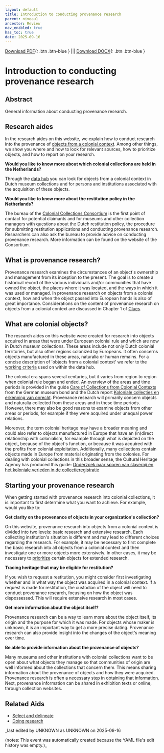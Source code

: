 ```yaml
---
layout: default
title: Introduction to conducting provenance research
parent: niveau1
ancestor: Review
nav_enabled: true
has_toc: true
date: 2025-09-16
--- 
```



[Download PDF](https://raw.githubusercontent.com/colonial-heritage/research-guides-dev/refs/heads/main/EXPORTS/review/PDF/niveau1/English/Introduction.pdf){: .btn .btn-blue } |||    [Download DOCX](https://raw.githubusercontent.com/colonial-heritage/research-guides-dev/refs/heads/main/EXPORTS/review/DOCX/niveau1/English/Introduction.docx){: .btn .btn-blue }


# Introduction to conducting provenance research


## Abstract

General information about conducting provenance research.

## Research aides

In the research aides on this website, we explain how to conduct research into the provenance of [objects from a colonial context](https://app.colonialcollections.nl/en/faq). Among other things, we show you where and how to look for relevant sources, how to prioritize objects, and how to report on your research.

**Would you like to know more about which colonial collections are held in the Netherlands?**

Through the [data hub](https://app.colonialcollections.nl) you can look for objects from a colonial context in Dutch museum collections and for persons and institutions associated with the acquisition of these objects. 

**Would you like to know more about the restitution policy in the Netherlands?**

The bureau of the [Colonial Collections Consortium](https://wp-dev.colonialcollections.org/index.php/contact/) is the first point of contact for potential claimants and for museums and other collection managers with questions about the Dutch restitution policy, the procedure for submitting restitution applications and conducting provenance research. Researchers can also ask the bureau to provide advice on conducting provenance research. More information can be found on the website of the Consortium.

## What is provenance research?

Provenance research examines the circumstances of an object's ownership and management from its inception to the present. The goal is to create a historical record of the various individuals and/or communities that have owned the object, the places where it was located, and the ways in which it was used or managed. In provenance research on objects from a colonial context, how and when the object passed into European hands is also of great importance. Considerations on the content of provenance research on objects from a colonial context are discussed in Chapter 1 of [Clues](https://pure.knaw.nl/ws/portalfiles/portal/496441991/RAP_PPROCE_FinalReport_Eindrapport_NL_v20_20200317.pdf).

## What are colonial objects?

The research aides on this website were created for research into objects acquired in areas that were under European colonial rule and which are now in Dutch museum collections. These areas include not only Dutch colonial territories, but also other regions colonized by Europeans. It often concerns objects manufactured in these areas, naturalia or human remains. For a concise description of 'objects from a colonial context' we refer to the [working criteria](https://wp-dev.colonialcollections.org/index.php/beleid-koloniale-collecties/) used on within the data hub.

The colonial era spans several centuries, but it varies from region to region when colonial rule began and ended. An overview of the areas and time periods is provided in the guide [Care of Collections from Colonial Contexts](https://www.museumsbund.de/wp-content/uploads/2021/03/mb-leitfaden-en-web.pdf) from the German museum bond and the Dutch report [Koloniale collecties en erkenning van onrecht](https://open.overheid.nl/documenten/ronl-1889c640-46ce-4ce7-87d0-f7b4299b8c3e/pdf). Provenance research will primarily concern objects and naturalia collected from these areas and in these time periods. However, there may also be good reasons to examine objects from other areas or periods, for example if they were acquired under unequal power relations.

Moreover, the term colonial heritage may have a broader meaning and could also refer to objects manufactured in Europe that have an (in)direct relationship with colonialism, for example through what is depicted on the object, because of the object's function, or because it was acquired with the profits from colonial exploitation. Additionally, many collections contain objects made in Europe from material originating from the colonies. For dealing with colonial collections in this broader sense, the Cultural Heritage Agency has produced this guide: [Onderzoek naar sporen van slavernij en het koloniale verleden in de collectieregistratie](https://www.cultureelerfgoed.nl/binaries/cultureelerfgoed/documenten/publicaties/2021/01/01/handreiking-onderzoek-naar-sporen-van-slavernij-en-het-koloniale-verleden-in-de-collectieregistratie/Handreiking+sporen+slavernij+en+koloniaal+verleden+in+collectieregistratie.pdf)

## Starting your provenance research

When getting started with provenance research into colonial collections, it is important to first determine what you want to achieve. For example, would you like to:

**Get clarity on the provenance of objects in your organization's collection?**

On this website, provenance research into objects from a colonial context is divided into two levels: basic research and extensive research. Each collecting institution's situation is different and may lead to different choices regarding the research. For example, it may be necessary to first complete the basic research into all objects from a colonial context and then investigate one or more objects more extensively. In other cases, it may be necessary to [prioritize](niveau1/English/SelectAndDelineate_20240425.yml) certain objects for extended research. 

**Tracing heritage that may be eligible for restitution?**

If you wish to request a restitution, you might consider first investigating whether and in what way the object was acquired in a colonial context. If a request is made for restitution, the custodian of the object will need to conduct provenance research, focusing on how the object was dispossessed. This will require extensive research in most cases. 

**Get more information about the object itself?**

Provenance research can be a way to learn more about the object itself, its origin and the purpose for which it was made. For objects whose maker is unknown, it is an important way to get a more precise dating. Provenance research can also provide insight into the changes of the object's meaning over time.

**Be able to provide information about the provenance of objects?**

Many museums and other institutions with colonial collections want to be open about what objects they manage so that communities of origin are well informed about the collections that concern them. This means sharing information about the provenance of objects and how they were acquired. Provenance research is often a necessary step in obtaining that information. Next, provenance information can be shared in exhibition texts or online, through collection websites.

## Related Aids

 - [Select and delineate](niveau1/English/SelectAndDelineate_20240425.yml)  
 - [Doing research](niveau1/English/DoingResearch_20240425.yml)  



_last edited by UNKNOWN as UNKNOWN on 2025-09-16

(notes: This event was automatically created because the YAML file's edit history was empty.)_
        